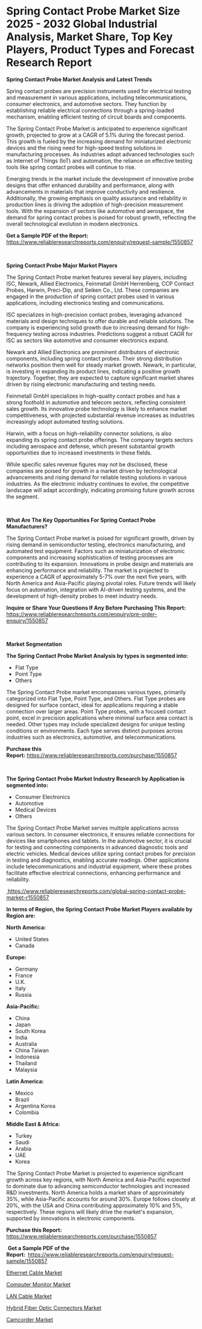 <p><h1>Spring Contact Probe Market Size 2025 - 2032 Global Industrial Analysis, Market Share, Top Key Players, Product Types and Forecast Research Report</h1></p><p><strong>Spring Contact Probe Market Analysis and Latest Trends</strong></p>
<p><p>Spring contact probes are precision instruments used for electrical testing and measurement in various applications, including telecommunications, consumer electronics, and automotive sectors. They function by establishing reliable electrical connections through a spring-loaded mechanism, enabling efficient testing of circuit boards and components.</p><p>The Spring Contact Probe Market is anticipated to experience significant growth, projected to grow at a CAGR of 5.1% during the forecast period. This growth is fueled by the increasing demand for miniaturized electronic devices and the rising need for high-speed testing solutions in manufacturing processes. As industries adopt advanced technologies such as Internet of Things (IoT) and automation, the reliance on effective testing tools like spring contact probes will continue to rise.</p><p>Emerging trends in the market include the development of innovative probe designs that offer enhanced durability and performance, along with advancements in materials that improve conductivity and resilience. Additionally, the growing emphasis on quality assurance and reliability in production lines is driving the adoption of high-precision measurement tools. With the expansion of sectors like automotive and aerospace, the demand for spring contact probes is poised for robust growth, reflecting the overall technological evolution in modern electronics.</p></p>
<p><strong>Get a Sample PDF of the Report:&nbsp;</strong> <a href="https://www.reliableresearchreports.com/enquiry/request-sample/1550857?utm_campaign=16&utm_medium=2&utm_source=Github&utm_content=ia&utm_term=10022025&utm_id=spring-contact-probe">https://www.reliableresearchreports.com/enquiry/request-sample/1550857</a></p>
<p>&nbsp;</p>
<p><strong>Spring Contact Probe Major Market Players</strong></p>
<p><p>The Spring Contact Probe market features several key players, including ISC, Newark, Allied Electronics, Feinmetall GmbH Herrenberg, CCP Contact Probes, Harwin, Preci-Dip, and Seiken Co., Ltd. These companies are engaged in the production of spring contact probes used in various applications, including electronics testing and communications.</p><p>ISC specializes in high-precision contact probes, leveraging advanced materials and design techniques to offer durable and reliable solutions. The company is experiencing solid growth due to increasing demand for high-frequency testing across industries. Predictions suggest a robust CAGR for ISC as sectors like automotive and consumer electronics expand.</p><p>Newark and Allied Electronics are prominent distributors of electronic components, including spring contact probes. Their strong distribution networks position them well for steady market growth. Newark, in particular, is investing in expanding its product lines, indicating a positive growth trajectory. Together, they are expected to capture significant market shares driven by rising electronic manufacturing and testing needs.</p><p>Feinmetall GmbH specializes in high-quality contact probes and has a strong foothold in automotive and telecom sectors, reflecting consistent sales growth. Its innovative probe technology is likely to enhance market competitiveness, with projected substantial revenue increases as industries increasingly adopt automated testing solutions.</p><p>Harwin, with a focus on high-reliability connector solutions, is also expanding its spring contact probe offerings. The company targets sectors including aerospace and defense, which present substantial growth opportunities due to increased investments in these fields.</p><p>While specific sales revenue figures may not be disclosed, these companies are poised for growth in a market driven by technological advancements and rising demand for reliable testing solutions in various industries. As the electronic industry continues to evolve, the competitive landscape will adapt accordingly, indicating promising future growth across the segment.</p></p>
<p>&nbsp;</p>
<p><strong>What Are The Key Opportunities For Spring Contact Probe Manufacturers?</strong></p>
<p><p>The Spring Contact Probe market is poised for significant growth, driven by rising demand in semiconductor testing, electronics manufacturing, and automated test equipment. Factors such as miniaturization of electronic components and increasing sophistication of testing processes are contributing to its expansion. Innovations in probe design and materials are enhancing performance and reliability. The market is projected to experience a CAGR of approximately 5-7% over the next five years, with North America and Asia-Pacific playing pivotal roles. Future trends will likely focus on automation, integration with AI-driven testing systems, and the development of high-density probes to meet industry needs.</p></p>
<p><strong>Inquire or Share Your Questions If Any Before Purchasing This Report:</strong> <a href="https://www.reliableresearchreports.com/enquiry/pre-order-enquiry/1550857?utm_campaign=16&utm_medium=2&utm_source=Github&utm_content=ia&utm_term=10022025&utm_id=spring-contact-probe">https://www.reliableresearchreports.com/enquiry/pre-order-enquiry/1550857</a></p>
<p>&nbsp;</p>
<p><strong>Market Segmentation</strong></p>
<p><strong>The Spring Contact Probe Market Analysis by types is segmented into:</strong></p>
<p><ul><li>Flat Type</li><li>Point Type</li><li>Others</li></ul></p>
<p><p>The Spring Contact Probe market encompasses various types, primarily categorized into Flat Type, Point Type, and Others. Flat Type probes are designed for surface contact, ideal for applications requiring a stable connection over larger areas. Point Type probes, with a focused contact point, excel in precision applications where minimal surface area contact is needed. Other types may include specialized designs for unique testing conditions or environments. Each type serves distinct purposes across industries such as electronics, automotive, and telecommunications.</p></p>
<p><strong>Purchase this Report:&nbsp;</strong><a href="https://www.reliableresearchreports.com/purchase/1550857?utm_campaign=16&utm_medium=2&utm_source=Github&utm_content=ia&utm_term=10022025&utm_id=spring-contact-probe">https://www.reliableresearchreports.com/purchase/1550857</a></p>
<p>&nbsp;</p>
<p><strong>The Spring Contact Probe Market Industry Research by Application is segmented into:</strong></p>
<p><ul><li>Consumer Electronics</li><li>Automotive</li><li>Medical Devices</li><li>Others</li></ul></p>
<p><p>The Spring Contact Probe Market serves multiple applications across various sectors. In consumer electronics, it ensures reliable connections for devices like smartphones and tablets. In the automotive sector, it is crucial for testing and connecting components in advanced diagnostic tools and electric vehicles. Medical devices utilize spring contact probes for precision in testing and diagnostics, enabling accurate readings. Other applications include telecommunications and industrial equipment, where these probes facilitate effective electrical connections, enhancing performance and reliability.</p></p>
<p><a href="https://www.reliableresearchreports.com/global-spring-contact-probe-market-r1550857?utm_campaign=16&utm_medium=2&utm_source=Github&utm_content=ia&utm_term=10022025&utm_id=spring-contact-probe">&nbsp;https://www.reliableresearchreports.com/global-spring-contact-probe-market-r1550857</a></p>
<p><strong>In terms of Region, the Spring Contact Probe Market Players available by Region are:</strong></p>
<p>
    <p> <strong> North America: </strong>
        <ul>
            <li>United States</li>
            <li>Canada</li>
        </ul>
        </p> 
    <p> <strong> Europe: </strong>
        <ul>
            <li>Germany</li>
            <li>France</li>
            <li>U.K.</li>
            <li>Italy</li>
            <li>Russia</li>
        </ul>
        </p> 
    <p> <strong> Asia-Pacific: </strong>
        <ul>
            <li>China</li>
            <li>Japan</li>
            <li>South Korea</li>
            <li>India</li>
            <li>Australia</li>
            <li>China Taiwan</li>
            <li>Indonesia</li>
            <li>Thailand</li>
            <li>Malaysia</li>
        </ul>
        </p> 
    <p> <strong> Latin America: </strong>
        <ul>
            <li>Mexico</li>
            <li>Brazil</li>
            <li>Argentina Korea</li>
            <li>Colombia</li>
        </ul>
        </p> 
    <p> <strong> Middle East & Africa: </strong>
        <ul>
            <li>Turkey</li>
            <li>Saudi</li>
            <li>Arabia</li>
            <li>UAE</li>
            <li>Korea</li>
        </ul>
    </p>
    </p>
<p><p>The Spring Contact Probe Market is projected to experience significant growth across key regions, with North America and Asia-Pacific expected to dominate due to advancing semiconductor technologies and increased R&D investments. North America holds a market share of approximately 35%, while Asia-Pacific accounts for around 30%. Europe follows closely at 20%, with the USA and China contributing approximately 10% and 5%, respectively. These regions will likely drive the market's expansion, supported by innovations in electronic components.</p></p>
<p><strong>Purchase this Report: </strong><a href="https://www.reliableresearchreports.com/purchase/1550857?utm_campaign=16&utm_medium=2&utm_source=Github&utm_content=ia&utm_term=10022025&utm_id=spring-contact-probe">https://www.reliableresearchreports.com/purchase/1550857</a></p>
<p>&nbsp;<strong>Get a Sample PDF of the Report:&nbsp;&nbsp;</strong><a href="https://www.reliableresearchreports.com/enquiry/request-sample/1550857?utm_campaign=16&utm_medium=2&utm_source=Github&utm_content=ia&utm_term=10022025&utm_id=spring-contact-probe">https://www.reliableresearchreports.com/enquiry/request-sample/1550857</a></p>
<p><strong></strong></p>
<p><p><a href="https://github.com/birbamanan03/Market-Research-Report-List-1/blob/main/ethernet-cable-market.md?utm_campaign=16&utm_medium=2&utm_source=Github&utm_content=ia&utm_term=10022025&utm_id=spring-contact-probe">Ethernet Cable Market</a></p><p><a href="https://github.com/abedlagagica4/Market-Research-Report-List-1/blob/main/computer-monitor-market.md?utm_campaign=16&utm_medium=2&utm_source=Github&utm_content=ia&utm_term=10022025&utm_id=spring-contact-probe">Computer Monitor Market</a></p><p><a href="https://github.com/rashkaeduzor/Market-Research-Report-List-1/blob/main/lan-cable-market.md?utm_campaign=16&utm_medium=2&utm_source=Github&utm_content=ia&utm_term=10022025&utm_id=spring-contact-probe">LAN Cable Market</a></p><p><a href="https://github.com/djibenesha/Market-Research-Report-List-1/blob/main/hybrid-fiber-optic-connectors-market.md?utm_campaign=16&utm_medium=2&utm_source=Github&utm_content=ia&utm_term=10022025&utm_id=spring-contact-probe">Hybrid Fiber Optic Connectors Market</a></p><p><a href="https://github.com/bholdsfofie/Market-Research-Report-List-1/blob/main/camcorder-market.md?utm_campaign=16&utm_medium=2&utm_source=Github&utm_content=ia&utm_term=10022025&utm_id=spring-contact-probe">Camcorder Market</a></p></p>